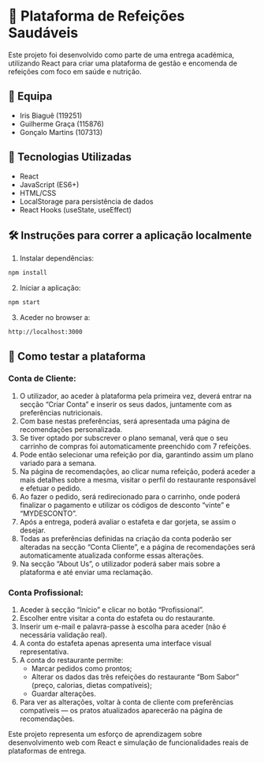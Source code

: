 # 🥗 Plataforma de Refeições Saudáveis

Este projeto foi desenvolvido como parte de uma entrega académica, utilizando React para criar uma plataforma de gestão e encomenda de refeições com foco em saúde e nutrição.

## 👥 Equipa

- Iris Biaguê (119251)
- Guilherme Graça (115876)
- Gonçalo Martins (107313)



## 🚀 Tecnologias Utilizadas

- React
- JavaScript (ES6+)
- HTML/CSS
- LocalStorage para persistência de dados
- React Hooks (useState, useEffect)





## 🛠️ Instruções para correr a aplicação localmente

1. Instalar dependências:

```bash
npm install
```

2. Iniciar a aplicação:

```bash
npm start
```

3. Aceder no browser a:

```
http://localhost:3000
```

## 👤 Como testar a plataforma

### Conta de Cliente:

1. O utilizador, ao aceder à plataforma pela primeira vez, deverá entrar na secção “Criar Conta” e inserir os seus dados, juntamente com as preferências nutricionais.
2. Com base nestas preferências, será apresentada uma página de recomendações personalizada.
3. Se tiver optado por subscrever o plano semanal, verá que o seu carrinho de compras foi automaticamente preenchido com 7 refeições.
4. Pode então selecionar uma refeição por dia, garantindo assim um plano variado para a semana.
5. Na página de recomendações, ao clicar numa refeição, poderá aceder a mais detalhes sobre a mesma, visitar o perfil do restaurante responsável e efetuar o pedido.
6. Ao fazer o pedido, será redirecionado para o carrinho, onde poderá finalizar o pagamento e utilizar os códigos de desconto “vinte” e “MYDESCONTO”.
7. Após a entrega, poderá avaliar o estafeta e dar gorjeta, se assim o desejar.
8. Todas as preferências definidas na criação da conta poderão ser alteradas na secção “Conta Cliente”, e a página de recomendações será automaticamente atualizada conforme essas alterações.
9. Na secção “About Us”, o utilizador poderá saber mais sobre a plataforma e até enviar uma reclamação.

### Conta Profissional:

1. Aceder à secção “Início” e clicar no botão “Profissional”.
2. Escolher entre visitar a conta do estafeta ou do restaurante.
3. Inserir um e-mail e palavra-passe à escolha para aceder (não é necessária validação real).
4. A conta do estafeta apenas apresenta uma interface visual representativa.
5. A conta do restaurante permite:
   - Marcar pedidos como prontos;
   - Alterar os dados das três refeições do restaurante “Bom Sabor” (preço, calorias, dietas compatíveis);
   - Guardar alterações.
6. Para ver as alterações, voltar à conta de cliente com preferências compatíveis — os pratos atualizados aparecerão na página de recomendações.



Este projeto representa um esforço de aprendizagem sobre desenvolvimento web com React e simulação de funcionalidades reais de plataformas de entrega.
